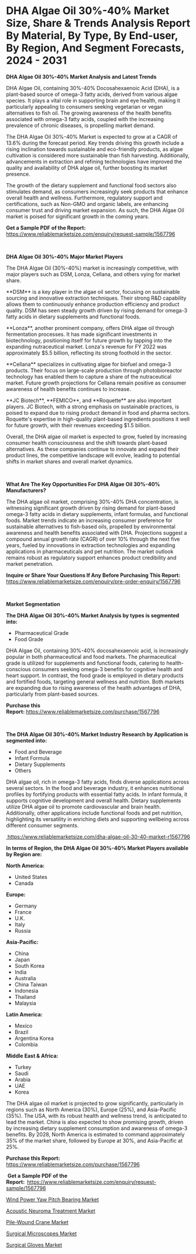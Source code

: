 <p><h1>DHA Algae Oil 30%-40% Market Size, Share & Trends Analysis Report By Material, By Type, By End-user, By Region, And Segment Forecasts, 2024 - 2031</h1></p><p><strong>DHA Algae Oil 30%-40% Market Analysis and Latest Trends</strong></p>
<p><p>DHA Algae Oil, containing 30%-40% Docosahexaenoic Acid (DHA), is a plant-based source of omega-3 fatty acids, derived from various algae species. It plays a vital role in supporting brain and eye health, making it particularly appealing to consumers seeking vegetarian or vegan alternatives to fish oil. The growing awareness of the health benefits associated with omega-3 fatty acids, coupled with the increasing prevalence of chronic diseases, is propelling market demand.</p><p>The DHA Algae Oil 30%-40% Market is expected to grow at a CAGR of 13.6% during the forecast period. Key trends driving this growth include a rising inclination towards sustainable and eco-friendly products, as algae cultivation is considered more sustainable than fish harvesting. Additionally, advancements in extraction and refining technologies have improved the quality and availability of DHA algae oil, further boosting its market presence.</p><p>The growth of the dietary supplement and functional food sectors also stimulates demand, as consumers increasingly seek products that enhance overall health and wellness. Furthermore, regulatory support and certifications, such as Non-GMO and organic labels, are enhancing consumer trust and driving market expansion. As such, the DHA Algae Oil market is poised for significant growth in the coming years.</p></p>
<p><strong>Get a Sample PDF of the Report:&nbsp;</strong> <a href="https://www.reliablemarketsize.com/enquiry/request-sample/1567796?utm_campaign=1131&utm_medium=2&utm_source=Github&utm_content=ia&utm_term=07122024&utm_id=dha-algae-oil-30-40">https://www.reliablemarketsize.com/enquiry/request-sample/1567796</a></p>
<p>&nbsp;</p>
<p><strong>DHA Algae Oil 30%-40% Major Market Players</strong></p>
<p><p>The DHA Algae Oil (30%-40%) market is increasingly competitive, with major players such as DSM, Lonza, Cellana, and others vying for market share. </p><p>**DSM** is a key player in the algae oil sector, focusing on sustainable sourcing and innovative extraction techniques. Their strong R&D capability allows them to continuously enhance production efficiency and product quality. DSM has seen steady growth driven by rising demand for omega-3 fatty acids in dietary supplements and functional foods.</p><p>**Lonza**, another prominent company, offers DHA algae oil through fermentation processes. It has made significant investments in biotechnology, positioning itself for future growth by tapping into the expanding nutraceutical market. Lonza's revenue for FY 2022 was approximately $5.5 billion, reflecting its strong foothold in the sector.</p><p>**Cellana** specializes in cultivating algae for biofuel and omega-3 products. Their focus on large-scale production through photobioreactor technology has enabled them to capture a share of the nutraceutical market. Future growth projections for Cellana remain positive as consumer awareness of health benefits continues to increase.</p><p>**JC Biotech**, **FEMICO**, and **Roquette** are also important players. JC Biotech, with a strong emphasis on sustainable practices, is poised to expand due to rising product demand in food and pharma sectors. Roquette's expertise in high-quality plant-based ingredients positions it well for future growth, with their revenues exceeding $1.5 billion.</p><p>Overall, the DHA algae oil market is expected to grow, fueled by increasing consumer health consciousness and the shift towards plant-based alternatives. As these companies continue to innovate and expand their product lines, the competitive landscape will evolve, leading to potential shifts in market shares and overall market dynamics.</p></p>
<p>&nbsp;</p>
<p><strong>What Are The Key Opportunities For DHA Algae Oil 30%-40% Manufacturers?</strong></p>
<p><p>The DHA algae oil market, comprising 30%-40% DHA concentration, is witnessing significant growth driven by rising demand for plant-based omega-3 fatty acids in dietary supplements, infant formulas, and functional foods. Market trends indicate an increasing consumer preference for sustainable alternatives to fish-based oils, propelled by environmental awareness and health benefits associated with DHA. Projections suggest a compound annual growth rate (CAGR) of over 10% through the next five years, fueled by innovations in extraction technologies and expanding applications in pharmaceuticals and pet nutrition. The market outlook remains robust as regulatory support enhances product credibility and market penetration.</p></p>
<p><strong>Inquire or Share Your Questions If Any Before Purchasing This Report:</strong> <a href="https://www.reliablemarketsize.com/enquiry/pre-order-enquiry/1567796?utm_campaign=1131&utm_medium=2&utm_source=Github&utm_content=ia&utm_term=07122024&utm_id=dha-algae-oil-30-40">https://www.reliablemarketsize.com/enquiry/pre-order-enquiry/1567796</a></p>
<p>&nbsp;</p>
<p><strong>Market Segmentation</strong></p>
<p><strong>The DHA Algae Oil 30%-40% Market Analysis by types is segmented into:</strong></p>
<p><ul><li>Pharmaceutical Grade</li><li>Food Grade</li></ul></p>
<p><p>DHA Algae Oil, containing 30%-40% docosahexaenoic acid, is increasingly popular in both pharmaceutical and food markets. The pharmaceutical grade is utilized for supplements and functional foods, catering to health-conscious consumers seeking omega-3 benefits for cognitive health and heart support. In contrast, the food grade is employed in dietary products and fortified foods, targeting general wellness and nutrition. Both markets are expanding due to rising awareness of the health advantages of DHA, particularly from plant-based sources.</p></p>
<p><strong>Purchase this Report:&nbsp;</strong><a href="https://www.reliablemarketsize.com/purchase/1567796?utm_campaign=1131&utm_medium=2&utm_source=Github&utm_content=ia&utm_term=07122024&utm_id=dha-algae-oil-30-40">https://www.reliablemarketsize.com/purchase/1567796</a></p>
<p>&nbsp;</p>
<p><strong>The DHA Algae Oil 30%-40% Market Industry Research by Application is segmented into:</strong></p>
<p><ul><li>Food and Beverage</li><li>Infant Formula</li><li>Dietary Supplements</li><li>Others</li></ul></p>
<p><p>DHA algae oil, rich in omega-3 fatty acids, finds diverse applications across several sectors. In the food and beverage industry, it enhances nutritional profiles by fortifying products with essential fatty acids. In infant formula, it supports cognitive development and overall health. Dietary supplements utilize DHA algae oil to promote cardiovascular and brain health. Additionally, other applications include functional foods and pet nutrition, highlighting its versatility in enriching diets and supporting wellbeing across different consumer segments.</p></p>
<p><a href="https://www.reliablemarketsize.com/dha-algae-oil-30-40-market-r1567796?utm_campaign=1131&utm_medium=2&utm_source=Github&utm_content=ia&utm_term=07122024&utm_id=dha-algae-oil-30-40">&nbsp;https://www.reliablemarketsize.com/dha-algae-oil-30-40-market-r1567796</a></p>
<p><strong>In terms of Region, the DHA Algae Oil 30%-40% Market Players available by Region are:</strong></p>
<p>
    <p> <strong> North America: </strong>
        <ul>
            <li>United States</li>
            <li>Canada</li>
        </ul>
        </p> 
    <p> <strong> Europe: </strong>
        <ul>
            <li>Germany</li>
            <li>France</li>
            <li>U.K.</li>
            <li>Italy</li>
            <li>Russia</li>
        </ul>
        </p> 
    <p> <strong> Asia-Pacific: </strong>
        <ul>
            <li>China</li>
            <li>Japan</li>
            <li>South Korea</li>
            <li>India</li>
            <li>Australia</li>
            <li>China Taiwan</li>
            <li>Indonesia</li>
            <li>Thailand</li>
            <li>Malaysia</li>
        </ul>
        </p> 
    <p> <strong> Latin America: </strong>
        <ul>
            <li>Mexico</li>
            <li>Brazil</li>
            <li>Argentina Korea</li>
            <li>Colombia</li>
        </ul>
        </p> 
    <p> <strong> Middle East & Africa: </strong>
        <ul>
            <li>Turkey</li>
            <li>Saudi</li>
            <li>Arabia</li>
            <li>UAE</li>
            <li>Korea</li>
        </ul>
    </p>
    </p>
<p><p>The DHA algae oil market is projected to grow significantly, particularly in regions such as North America (30%), Europe (25%), and Asia-Pacific (35%). The USA, with its robust health and wellness trend, is anticipated to lead the market. China is also expected to show promising growth, driven by increasing dietary supplement consumption and awareness of omega-3 benefits. By 2028, North America is estimated to command approximately 35% of the market share, followed by Europe at 30%, and Asia-Pacific at 25%.</p></p>
<p><strong>Purchase this Report: </strong><a href="https://www.reliablemarketsize.com/purchase/1567796?utm_campaign=1131&utm_medium=2&utm_source=Github&utm_content=ia&utm_term=07122024&utm_id=dha-algae-oil-30-40">https://www.reliablemarketsize.com/purchase/1567796</a></p>
<p>&nbsp;<strong>Get a Sample PDF of the Report:&nbsp;&nbsp;</strong><a href="https://www.reliablemarketsize.com/enquiry/request-sample/1567796?utm_campaign=1131&utm_medium=2&utm_source=Github&utm_content=ia&utm_term=07122024&utm_id=dha-algae-oil-30-40">https://www.reliablemarketsize.com/enquiry/request-sample/1567796</a></p>
<p><strong></strong></p>
<p><p><a href="https://issuu.com/reportprime-2/docs/wind-power-yaw-pitch-bearing-market-size-2030.pptx?utm_campaign=1131&utm_medium=2&utm_source=Github&utm_content=ia&utm_term=07122024&utm_id=dha-algae-oil-30-40">Wind Power Yaw Pitch Bearing Market</a></p><p><a href="https://www.linkedin.com/pulse/acoustic-neuroma-treatment-market-drivers-challenges-forecast-qvnqf?utm_campaign=1131&utm_medium=2&utm_source=Github&utm_content=ia&utm_term=07122024&utm_id=dha-algae-oil-30-40">Acoustic Neuroma Treatment Market</a></p><p><a href="https://issuu.com/reportprime-2/docs/pile-wound-crane-market-size-2030.pptx?utm_campaign=1131&utm_medium=2&utm_source=Github&utm_content=ia&utm_term=07122024&utm_id=dha-algae-oil-30-40">Pile-Wound Crane Market</a></p><p><a href="https://www.linkedin.com/pulse/examining-surgical-microscopes-market-globally-latest-trends-segmentation-zkxpf?utm_campaign=1131&utm_medium=2&utm_source=Github&utm_content=ia&utm_term=07122024&utm_id=dha-algae-oil-30-40">Surgical Microscopes Market</a></p><p><a href="https://www.linkedin.com/pulse/lucrative-growth-surgical-gloves-market-forecasted-cagr-147-vrhvf?utm_campaign=1131&utm_medium=2&utm_source=Github&utm_content=ia&utm_term=07122024&utm_id=dha-algae-oil-30-40">Surgical Gloves Market</a></p></p>